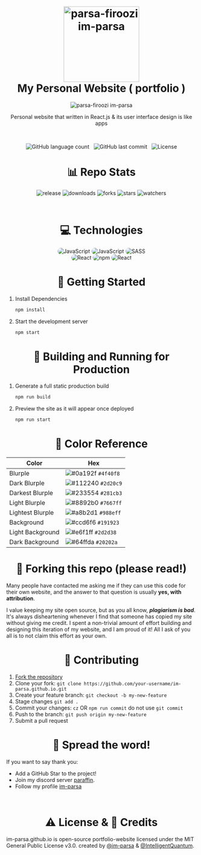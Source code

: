 <h1 align="center">
    <img width="200px" src="https://github.com/im-parsa/im-parsa.github.io/blob/im-parsa.github.io/public/favicon.png?raw=true" alt="parsa-firoozi im-parsa"/>
    <br/>
    My Personal Website ( portfolio )
</h1>

<div align="center">
    <img src="https://github.com/im-parsa/im-parsa.github.io/blob/im-parsa.github.io/screenshot.png?raw=true" alt="parsa-firoozi im-parsa"/>
</div>

<p align="center">Personal website that written in React.js & its user interface design is like apps</p>

<br/>

<p align="center">
    <img alt="GitHub language count" src="https://img.shields.io/github/languages/count/im-parsa/im-parsa.github.io">
    &nbsp;
    <img alt="GitHub last commit" src="https://img.shields.io/github/last-commit/im-parsa/im-parsa.github.io">
    &nbsp;
    <img alt="License" src="https://img.shields.io/badge/license-MIT-brightgreen">
</p>

<h1 align="center">
    📊 Repo Stats
</h1>

<p align="center">
    <img src="https://img.shields.io/github/release/im-parsa/im-parsa.github.io.svg" alt="release">
    <img src="https://img.shields.io/github/downloads/im-parsa/im-parsa.github.io/total.svg" alt="downloads">
    <img src="https://img.shields.io/github/forks/im-parsa/im-parsa.github.io.svg" alt="forks">
    <img src="https://img.shields.io/github/stars/im-parsa/im-parsa.github.io.svg" alt="stars">
    <img src="https://img.shields.io/github/watchers/im-parsa/im-parsa.github.io.svg" alt="watchers">
</p>

<br/>

<h1 align="center">
    💻 Technologies
</h1>

<div align="center">
    <img src="https://img.shields.io/badge/JavaScript-20202a?style=for-the-badge&logo=JavaScript&logoColor=4f40f8" alt="JavaScript" style="border-radius:15px"/>
    <img src="https://img.shields.io/badge/TypeScript-20202a?style=for-the-badge&logo=TypeScript&logoColor=4f40f8" alt="JavaScript" style="border-radius:15px"/>
    <img src="https://img.shields.io/badge/SASS-20202a?style=for-the-badge&logo=SASS&logoColor=4f40f8" alt="SASS" style="border-radius:15px"/>
    <br/>
    <img src="https://img.shields.io/badge/React-20202a?style=for-the-badge&logo=React&logoColor=4f40f8" alt="React" style="border-radius:15px"/>
    <img src="https://img.shields.io/badge/NPM-20202a?style=for-the-badge&logo=NPM&logoColor=4f40f8" alt="npm" style="border-radius:15px"/>
    <img src="https://img.shields.io/badge/Json DB-20202a?style=for-the-badge&logo=Json&logoColor=4f40f8" alt="React" style="border-radius:15px"/>
</div>

<h1 align="center">
    🚀 Getting Started
</h1>

1. Install Dependencies

   ```sh
   npm install
   ```

2. Start the development server

   ```sh
   npm start
   ```

<h1 align="center">
    🚀  Building and Running for Production
</h1>

1. Generate a full static production build

   ```sh
   npm run build
   ```

1. Preview the site as it will appear once deployed

   ```sh
   npm run start
   ```

<h1 align="center">
   🎨 Color Reference
</h1>

<div align="center">

| Color          | Hex                                                                |
| -------------- | ------------------------------------------------------------------ |
| Blurple           | ![#0a192f](https://via.placeholder.com/10/4f40f8?text=+) `#4f40f8` |
| Dark Blurple     | ![#112240](https://via.placeholder.com/10/2d20c9?text=+) `#2d20c9` |
| Darkest Blurple  | ![#233554](https://via.placeholder.com/10/281cb3?text=+) `#281cb3` |
| Light Blurple          | ![#8892b0](https://via.placeholder.com/10/7667ff?text=+) `#7667ff` |
| Lightest Blurple    | ![#a8b2d1](https://via.placeholder.com/10/988eff?text=+) `#988eff` |
| Background | ![#ccd6f6](https://via.placeholder.com/10/191923?text=+) `#191923` |
| Light Background         | ![#e6f1ff](https://via.placeholder.com/10/2d2d38?text=+) `#2d2d38` |
| Dark Background          | ![#64ffda](https://via.placeholder.com/10/20202a?text=+) `#20202a` |

</div>

<h1 align="center">
   🚨 Forking this repo (please read!)
</h1>

Many people have contacted me asking me if they can use this code for their own website, and the answer to that question is usually **yes, with attribution**.

I value keeping my site open source, but as you all know, _**plagiarism is bad**_. It's always disheartening whenever I find that someone has copied my site without giving me credit. I spent a non-trivial amount of effort building and designing this iteration of my website, and I am proud of it! All I ask of you all is to not claim this effort as your own.

<h1 align="center">
   🤝 Contributing
</h1>

1. [Fork the repository](https://github.com/im-parsa/im-parsa.github.io/fork)
2. Clone your fork: `git clone https://github.com/your-username/im-parsa.github.io.git`
3. Create your feature branch: `git checkout -b my-new-feature`
4. Stage changes `git add .`
5. Commit your changes: `cz` OR `npm run commit` do not use `git commit`
6. Push to the branch: `git push origin my-new-feature`
7. Submit a pull request

<h1 align="center">
    🌟 Spread the word!
</h1>

If you want to say thank you:
- Add a GitHub Star to the project!
- Join my discord server [paraffin](https://discord.com/invite/RUrks4JqW6).
- Follow my profile [im-parsa](https://github.com/im-parsa)

<br/>

<h1 align="center">
    ⚠️ License & 📝 Credits
</h1>

im-parsa.github.io is open-source portfolio-website licensed under the MIT General Public License v3.0. created by [@im-parsa](https://github.com/im-parsa) & [@IntelligentQuantum](https://github.com/IntelligentQuantum).
